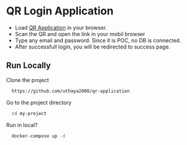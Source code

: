# QR Login Application 

- Load [QR Application](http://3.109.155.197:8051/) in your browser.
- Scan the QR and open the link in your mobil browser
- Type any email and password. Since it is POC, no DB is connected.
- After successfull login, you will be redirected to success page.


## Run Locally

Clone the project

```bash
  https://github.com/uthaya2000/qr-application
```

Go to the project directory

```bash
  cd my-project
```

Run in local?

```bash
  docker-compose up -d
```
